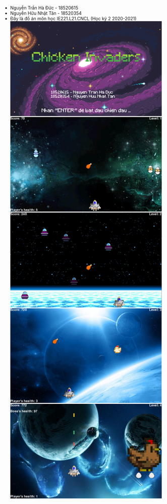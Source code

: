 - Nguyễn Trần Hà Đức - 18520615
- Nguyễn Hữu Nhật Tân - 18520354
- Đây là đồ án môn học IE221.L21.CNCL (Học kỳ 2 2020-2021)
![alt text](https://github.com/KanbeiUIT/chicken_invaders/blob/master/Media/intro.png?raw=true)
![alt text](https://github.com/KanbeiUIT/chicken_invaders/blob/master/Media/intro_1.png?raw=true)
![alt text](https://github.com/KanbeiUIT/chicken_invaders/blob/master/Media/intro_2.png?raw=true)
![alt text](https://github.com/KanbeiUIT/chicken_invaders/blob/master/Media/intro_3.png?raw=true)
![alt text](https://github.com/KanbeiUIT/chicken_invaders/blob/master/Media/intro_4.png?raw=true)
